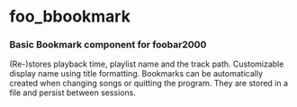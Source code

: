 # foo_bbookmark #
### Basic Bookmark component for foobar2000 ###

(Re-)stores playback time, playlist name and the track path. Customizable display name using title formatting.
Bookmarks can be automatically created when changing songs or quitting the program. 
They are stored in a file and persist between sessions.
